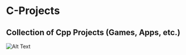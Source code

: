 # C-Projects
## Collection of Cpp Projects (Games, Apps, etc.)
![Alt Text](https://media.giphy.com/media/zOvBKUUEERdNm/giphy.gif)
